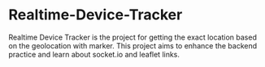 # Realtime-Device-Tracker
Realtime Device Tracker is the project for getting the exact location based on the geolocation with marker. This project aims to enhance the backend practice and learn about socket.io and leaflet links.
